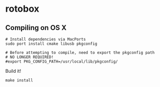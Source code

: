 # rotobox

## Compiling on OS X
````
# Install dependencies via MacPorts
sudo port install cmake libusb pkgconfig

# Before attempting to compile, need to export the pkgconfig path
# NO LONGER REQUIRED!
#export PKG_CONFIG_PATH=/usr/local/lib/pkgconfig/
````

Build it!
````
make install
````